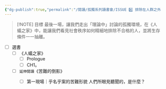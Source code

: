```yaml
---
{"dg-publish":true,"permalink":"/閱讀/孤獨系列讀書會/ISSUE 4️⃣ 排除在人群之外/","title":"ISSUE 4️⃣ 排除在人群之外","tags":["橋本書屋","獨，書會","Reading_Notes"],"noteIcon":"3","created":"2024-02-05T02:26:24.000+08:00","updated":"2025-05-06T01:00:34.816+08:00"}
---
```



> [!NOTE] 目標
>最後一場，讓我們走出「理論中」討論的孤獨環境，在《人蟻之家》中，能讓我們看見社會秩序如何精細地排除不合格的人，並將生存條件一一抽離。
- [ ] 選書
	- [ ] 《人蟻之家》
		- [ ] Prologue
		- [ ] CH1。
	- [ ] `延伸閱讀`《苦難的倒影》
		- [ ] 第一現場｜乎名乎案的苦難形貌 人們所眼見聽聞的，是什麼？

